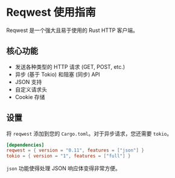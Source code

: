 # Reqwest 使用指南

Reqwest 是一个强大且易于使用的 Rust HTTP 客户端。

## 核心功能

- 发送各种类型的 HTTP 请求 (GET, POST, etc.)
- 异步 (基于 Tokio) 和阻塞 (同步) API
- JSON 支持
- 自定义请求头
- Cookie 存储

## 设置

将 `reqwest` 添加到您的 `Cargo.toml`。对于异步请求，您还需要 `tokio`。

```toml
[dependencies]
reqwest = { version = "0.11", features = ["json"] }
tokio = { version = "1", features = ["full"] }
```

`json` 功能使得处理 JSON 响应体变得非常方便。